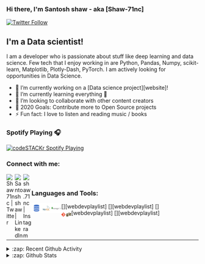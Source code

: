 ### Hi there, I'm Santosh shaw - aka [Shaw-71nc]

[![Twitter Follow](https://img.shields.io/twitter/follow/shaw71nc?color=1DA1F2&logo=twitter&style=for-the-badge)](https://twitter.com/intent/follow?original_referer=https%3A%2F%2Fgithub.com%2FShaw-71nc&screen_name=Shaw_71nc)

## I'm a Data scientist!
 I am a developer who is passionate about stuff like deep learning and data science. Few tech that I enjoy working in are Python, Pandas, Numpy, scikit-learn, Matplotlib, Plotly-Dash, PyTorch. I am actively looking for opportunities in Data Science.

- 🔭 I’m currently working on a [Data science project][website]!
- 🌱 I’m currently learning everything 🤣
- 👯 I’m looking to collaborate with other content creators
- 🥅 2020 Goals: Contribute more to Open Source projects
- ⚡ Fun fact: I love to listen and reading music / books

### Spotify Playing 🎧
[<img src="https://now-playing-codestackr.vercel.app/api/spotify-playing" alt="codeSTACKr Spotify Playing" width="350" />](https://open.spotify.com/user/swyqyimdc12jajde4vpwd2x1b)

### Connect with me:

[<img align="left" alt="Shaw71nc | Twitter" width="22px" src="https://cdn.jsdelivr.net/npm/simple-icons@v3/icons/twitter.svg" />][twitter]
[<img align="left" alt="Santosh shaw | LinkedIn" width="22px" src="https://cdn.jsdelivr.net/npm/simple-icons@v3/icons/linkedin.svg" />][linkedin]
[<img align="left" alt="shaw.71nc | Instagram" width="22px" src="https://cdn.jsdelivr.net/npm/simple-icons@v3/icons/instagram.svg" />][instagram]

<br />

### Languages and Tools:

[<img align="left" alt="SQL" width="26px" src="https://raw.githubusercontent.com/github/explore/80688e429a7d4ef2fca1e82350fe8e3517d3494d/topics/sql/sql.png" />][webdevplaylist]
[<img align="left" alt="MySQL" width="26px" src="https://raw.githubusercontent.com/github/explore/80688e429a7d4ef2fca1e82350fe8e3517d3494d/topics/mysql/mysql.png" />][webdevplaylist]
[<img align="left" alt="MongoDB" width="26px" src="https://raw.githubusercontent.com/github/explore/80688e429a7d4ef2fca1e82350fe8e3517d3494d/topics/mongodb/mongodb.png" />][webdevplaylist]
[<img align="left" alt="Git" width="26px" src="https://raw.githubusercontent.com/github/explore/80688e429a7d4ef2fca1e82350fe8e3517d3494d/topics/git/git.png" />][webdevplaylist]

<br />
<br />

---

<details>
  <summary>:zap: Recent Github Activity</summary>
  
<!--START_SECTION:activity-->
1. ❗️ Closed issue [#1](https://github.com//codeSTACKr/codestackr-vscode-theme/issues/1) in [codeSTACKr/codestackr-vscode-theme](https://github.com//codeSTACKr/codestackr-vscode-theme)
2. 🎉 Merged PR [#2](https://github.com//codeSTACKr/codestackr-vscode-theme/pull/2) in [codeSTACKr/codestackr-vscode-theme](https://github.com//codeSTACKr/codestackr-vscode-theme)
3. 🗣 Commented on [#1](https://github.com//codeSTACKr/codestackr-vscode-theme/issues/1) in [codeSTACKr/codestackr-vscode-theme](https://github.com//codeSTACKr/codestackr-vscode-theme)
4. 💪 Opened PR [#6](https://github.com//colbyfayock/50-projects-for-react-and-the-static-web/pull/6) in [colbyfayock/50-projects-for-react-and-the-static-web](https://github.com//colbyfayock/50-projects-for-react-and-the-static-web)
5. 🗣 Commented on [#249](https://github.com//abhisheknaiidu/awesome-github-profile-readme/issues/249) in [abhisheknaiidu/awesome-github-profile-readme](https://github.com//abhisheknaiidu/awesome-github-profile-readme)
<!--END_SECTION:activity-->

</details>

<details>
  <summary>:zap: Github Stats</summary>

  <img align="left" alt="codeSTACKr's Github Stats" src="https://github-readme-stats.codestackr.vercel.app/api?username=codeSTACKr&show_icons=true&hide_border=true" />

</details>

[twitter]: https://twitter.com/Shaw71nc
[instagram]: https://www.instagram.com/shaw.71nc
[linkedin]: https://www.linkedin.com/in/santosh-shaw-630b13151/
